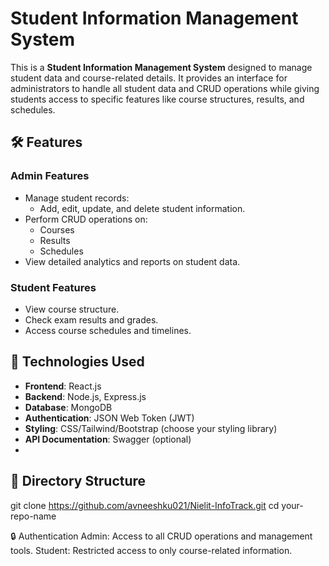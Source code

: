 # Student Information Management System

This is a **Student Information Management System** designed to manage student data and course-related details. It provides an interface for administrators to handle all student data and CRUD operations while giving students access to specific features like course structures, results, and schedules.
## 🛠️ Features

### **Admin Features**
- Manage student records:
  - Add, edit, update, and delete student information.
- Perform CRUD operations on:
  - Courses
  - Results
  - Schedules
- View detailed analytics and reports on student data.

### **Student Features**
- View course structure.
- Check exam results and grades.
- Access course schedules and timelines.
## 🚀 Technologies Used
- **Frontend**: React.js
- **Backend**: Node.js, Express.js
- **Database**: MongoDB
- **Authentication**: JSON Web Token (JWT)
- **Styling**: CSS/Tailwind/Bootstrap (choose your styling library)
- **API Documentation**: Swagger (optional)
- 
## 📂 Directory Structure
git clone https://github.com/avneeshku021/Nielit-InfoTrack.git
cd your-repo-name

🔒 Authentication
Admin: Access to all CRUD operations and management tools.
Student: Restricted access to only course-related information.
